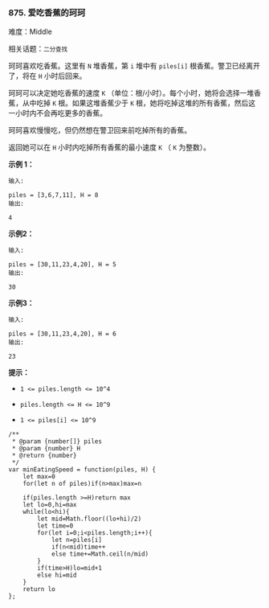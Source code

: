 ### 875. 爱吃香蕉的珂珂

难度：Middle

相关话题：`二分查找`

珂珂喜欢吃香蕉。这里有 `N` 堆香蕉，第  `i`  堆中有 `piles[i]` 根香蕉。警卫已经离开了，将在 `H` 小时后回来。



珂珂可以决定她吃香蕉的速度 `K` （单位：根/小时）。每个小时，她将会选择一堆香蕉，从中吃掉  `K`  根。如果这堆香蕉少于  `K`  根，她将吃掉这堆的所有香蕉，然后这一小时内不会再吃更多的香蕉。



珂珂喜欢慢慢吃，但仍然想在警卫回来前吃掉所有的香蕉。



返回她可以在  `H`  小时内吃掉所有香蕉的最小速度  `K` （ `K`  为整数）。












**示例 1：** 





```
输入:

piles = [3,6,7,11], H = 8
输出:

4

```


**示例2：** 





```
输入:

piles = [30,11,23,4,20], H = 5
输出:

30

```


**示例3：** 





```
输入:

piles = [30,11,23,4,20], H = 6
输出:

23

```






**提示：** 




* `1 <= piles.length <= 10^4`

* `piles.length <= H <= 10^9`

* `1 <= piles[i] <= 10^9`






```
/**
 * @param {number[]} piles
 * @param {number} H
 * @return {number}
 */
var minEatingSpeed = function(piles, H) {
    let max=0
    for(let n of piles)if(n>max)max=n
    
    if(piles.length >=H)return max
    let lo=0,hi=max
    while(lo<hi){
        let mid=Math.floor((lo+hi)/2)
        let time=0
        for(let i=0;i<piles.length;i++){
            let n=piles[i]
            if(n<mid)time++
            else time+=Math.ceil(n/mid)
        }
        if(time>H)lo=mid+1
        else hi=mid
    }
    return lo
};



```

